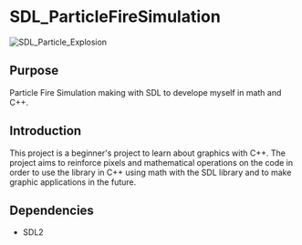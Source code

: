 # SDL_ParticleFireSimulation

![SDL_Particle_Explosion](https://github.com/ozgurozkan01/SDL_ParticleFireSimulation/assets/90643276/5a72f386-61fb-498a-810d-6ed11bec3dfb)

## Purpose
Particle Fire Simulation making with SDL to develope myself in math and C++.

## Introduction
This project is a beginner's project to learn about graphics with C++. The project aims to reinforce pixels and mathematical operations on the code in order to use the library in C++ using math with the SDL library and to make graphic applications in the future.

## Dependencies 
* SDL2
